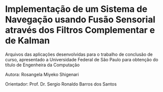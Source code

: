 # Implementação de um Sistema de Navegação usando Fusão Sensorial através dos Filtros Complementar e de Kalman


Arquivos das aplicações desenvolvidas para o trabalho de conclusão de curso, apresentado a Universidade Federal de São Paulo para obtenção do título de Engenheira da Computação

Autora: Rosangela Miyeko Shigenari

Orientador: Prof. Dr. Sergio Ronaldo Barros dos Santos
